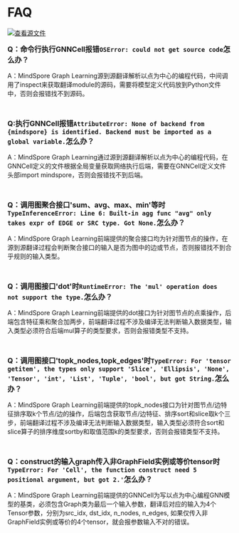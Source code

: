 # FAQ

[![查看源文件](https://mindspore-website.obs.cn-north-4.myhuaweicloud.com/website-images/r2.2/resource/_static/logo_source.svg)](https://gitee.com/mindspore/docs/blob/r2.2/docs/graphlearning/docs/source_zh_cn/faq.md)

<font size=3>**Q：命令行执行GNNCell报错`OSError: could not get source code`怎么办？**</font>

A：MindSpore Graph Learning源到源翻译解析以点为中心的编程代码，中间调用了inspect来获取翻译module的源码，需要将模型定义代码放到Python文件中，否则会报错找不到源码。

<br/>

<font size=3>**Q:执行GNNCell报错`AttributeError: None of backend from {mindspore} is identified. Backend must be imported as a global variable.`怎么办？**</font>

A：MindSpore Graph Learning通过源到源翻译解析以点为中心的编程代码，在GNNCell定义的文件根据全局变量获取网络执行后端，需要在GNNCell定义文件头部import mindspore，否则会报错找不到后端。

<br/>

<font size=3>**Q：调用图聚合接口'sum、avg、max、min'等时`TypeInferenceError: Line 6: Built-in agg func "avg" only takes expr of EDGE or SRC type. Got None.`怎么办？**</font>

A：MindSpore Graph Learning前端提供的聚合接口均为针对图节点的操作，在源到源翻译过程会判断聚合接口的输入是否为图中的边或节点，否则报错找不到合乎规则的输入类型。

<br/>

<font size=3>**Q：调用图接口'dot'时`RuntimeError: The 'mul' operation does not support the type.`怎么办？**</font>

A：MindSpore Graph Learning前端提供的dot接口为针对图节点的点乘操作，后端包含特征乘和聚合加两步，前端翻译过程不涉及编译无法判断输入数据类型，输入类型必须符合后端mul算子的类型要求，否则会报错类型不支持。

<br/>

<font size=3>**Q：调用图接口'topk_nodes,topk_edges'时`TypeError: For 'tensor getitem', the types only support 'Slice', 'Ellipsis', 'None', 'Tensor', 'int', 'List', 'Tuple', 'bool', but got String.`怎么办？**</font>

A：MindSpore Graph Learning前端提供的topk_nodes接口为针对图节点/边特征排序取k个节点/边的操作，后端包含获取节点/边特征、排序sort和slice取k个三步，前端翻译过程不涉及编译无法判断输入数据类型，输入类型必须符合sort和slice算子的排序维度sortby和取值范围k的类型要求，否则会报错类型不支持。

<br/>

<font size=3>**Q：construct的输入graph传入非GraphField实例或等价tensor时`TypeError: For 'Cell', the function construct need 5 positional argument, but got 2.'`怎么办？**</font>

A：MindSpore Graph Learning前端提供的GNNCell为写以点为中心编程GNN模型的基类，必须包含Graph类为最后一个输入参数，翻译后对应的输入为4个Tensor参数，分别为src_idx, dst_idx, n_nodes, n_edges, 如果仅传入非GraphField实例或等价的4个tensor，就会报参数输入不对的错误。